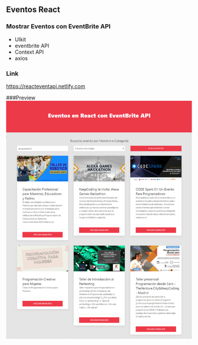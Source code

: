 ## Eventos React

### Mostrar Eventos con EventBrite API
- UIkit
- eventbrite API
- Context API
- axios

### Link
https://reacteventapi.netlify.com

###Preview 
![EventosReact](https://github.com/jorgebarcos/ReactEventBriteAPI/blob/master/public/screencapture-reacteventosapi.png?raw=true)
